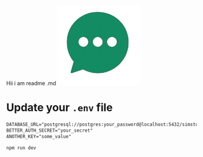 Hii i am readme .md 
                        ![app logo](chat_frontend/public/chatlogo.png)

# Update your `.env` file



```env   ← this is the OPENING fence
DATABASE_URL="postgresql://postgres:your_password@localhost:5432/simstudio"
BETTER_AUTH_SECRET="your_secret"
ANOTHER_KEY="some_value"
```   

```bash
npm run dev
```
